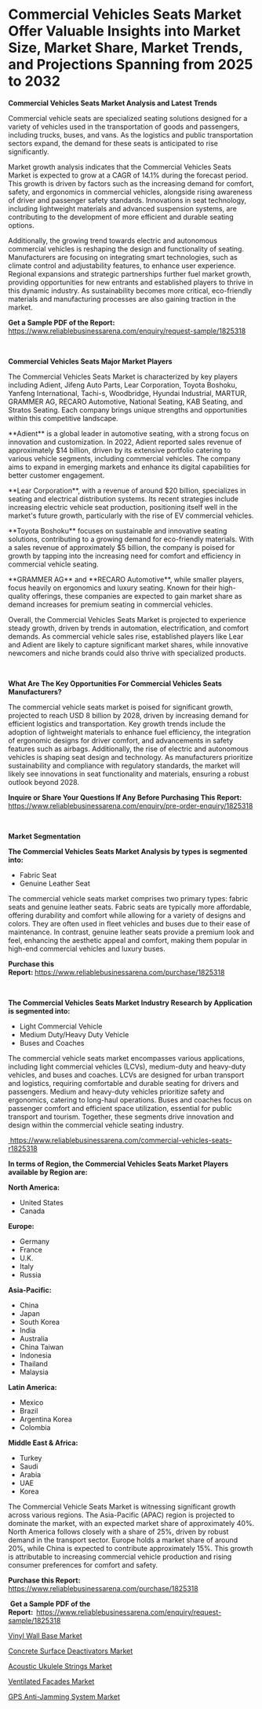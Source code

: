 <p><h1>Commercial Vehicles Seats Market Offer Valuable Insights into Market Size, Market Share, Market Trends, and Projections Spanning from 2025 to 2032</h1></p><p><strong>Commercial Vehicles Seats Market Analysis and Latest Trends</strong></p>
<p><p>Commercial vehicle seats are specialized seating solutions designed for a variety of vehicles used in the transportation of goods and passengers, including trucks, buses, and vans. As the logistics and public transportation sectors expand, the demand for these seats is anticipated to rise significantly.</p><p>Market growth analysis indicates that the Commercial Vehicles Seats Market is expected to grow at a CAGR of 14.1% during the forecast period. This growth is driven by factors such as the increasing demand for comfort, safety, and ergonomics in commercial vehicles, alongside rising awareness of driver and passenger safety standards. Innovations in seat technology, including lightweight materials and advanced suspension systems, are contributing to the development of more efficient and durable seating options.</p><p>Additionally, the growing trend towards electric and autonomous commercial vehicles is reshaping the design and functionality of seating. Manufacturers are focusing on integrating smart technologies, such as climate control and adjustability features, to enhance user experience. Regional expansions and strategic partnerships further fuel market growth, providing opportunities for new entrants and established players to thrive in this dynamic industry. As sustainability becomes more critical, eco-friendly materials and manufacturing processes are also gaining traction in the market.</p></p>
<p><strong>Get a Sample PDF of the Report:&nbsp;</strong> <a href="https://www.reliablebusinessarena.com/enquiry/request-sample/1825318?utm_campaign=2194&utm_medium=2&utm_source=Github&utm_content=ia&utm_term=30012025&utm_id=commercial-vehicles-seats">https://www.reliablebusinessarena.com/enquiry/request-sample/1825318</a></p>
<p>&nbsp;</p>
<p><strong>Commercial Vehicles Seats Major Market Players</strong></p>
<p><p>The Commercial Vehicles Seats Market is characterized by key players including Adient, Jifeng Auto Parts, Lear Corporation, Toyota Boshoku, Yanfeng International, Tachi-s, Woodbridge, Hyundai Industrial, MARTUR, GRAMMER AG, RECARO Automotive, National Seating, KAB Seating, and Stratos Seating. Each company brings unique strengths and opportunities within this competitive landscape.</p><p>**Adient** is a global leader in automotive seating, with a strong focus on innovation and customization. In 2022, Adient reported sales revenue of approximately $14 billion, driven by its extensive portfolio catering to various vehicle segments, including commercial vehicles. The company aims to expand in emerging markets and enhance its digital capabilities for better customer engagement.</p><p>**Lear Corporation**, with a revenue of around $20 billion, specializes in seating and electrical distribution systems. Its recent strategies include increasing electric vehicle seat production, positioning itself well in the market's future growth, particularly with the rise of EV commercial vehicles.</p><p>**Toyota Boshoku** focuses on sustainable and innovative seating solutions, contributing to a growing demand for eco-friendly materials. With a sales revenue of approximately $5 billion, the company is poised for growth by tapping into the increasing need for comfort and efficiency in commercial vehicle seating.</p><p>**GRAMMER AG** and **RECARO Automotive**, while smaller players, focus heavily on ergonomics and luxury seating. Known for their high-quality offerings, these companies are expected to gain market share as demand increases for premium seating in commercial vehicles.</p><p>Overall, the Commercial Vehicles Seats Market is projected to experience steady growth, driven by trends in automation, electrification, and comfort demands. As commercial vehicle sales rise, established players like Lear and Adient are likely to capture significant market shares, while innovative newcomers and niche brands could also thrive with specialized products.</p></p>
<p>&nbsp;</p>
<p><strong>What Are The Key Opportunities For Commercial Vehicles Seats Manufacturers?</strong></p>
<p><p>The commercial vehicle seats market is poised for significant growth, projected to reach USD 8 billion by 2028, driven by increasing demand for efficient logistics and transportation. Key growth trends include the adoption of lightweight materials to enhance fuel efficiency, the integration of ergonomic designs for driver comfort, and advancements in safety features such as airbags. Additionally, the rise of electric and autonomous vehicles is shaping seat design and technology. As manufacturers prioritize sustainability and compliance with regulatory standards, the market will likely see innovations in seat functionality and materials, ensuring a robust outlook beyond 2028.</p></p>
<p><strong>Inquire or Share Your Questions If Any Before Purchasing This Report:</strong> <a href="https://www.reliablebusinessarena.com/enquiry/pre-order-enquiry/1825318?utm_campaign=2194&utm_medium=2&utm_source=Github&utm_content=ia&utm_term=30012025&utm_id=commercial-vehicles-seats">https://www.reliablebusinessarena.com/enquiry/pre-order-enquiry/1825318</a></p>
<p>&nbsp;</p>
<p><strong>Market Segmentation</strong></p>
<p><strong>The Commercial Vehicles Seats Market Analysis by types is segmented into:</strong></p>
<p><ul><li>Fabric Seat</li><li>Genuine Leather Seat</li></ul></p>
<p><p>The commercial vehicle seats market comprises two primary types: fabric seats and genuine leather seats. Fabric seats are typically more affordable, offering durability and comfort while allowing for a variety of designs and colors. They are often used in fleet vehicles and buses due to their ease of maintenance. In contrast, genuine leather seats provide a premium look and feel, enhancing the aesthetic appeal and comfort, making them popular in high-end commercial vehicles and luxury buses.</p></p>
<p><strong>Purchase this Report:&nbsp;</strong><a href="https://www.reliablebusinessarena.com/purchase/1825318?utm_campaign=2194&utm_medium=2&utm_source=Github&utm_content=ia&utm_term=30012025&utm_id=commercial-vehicles-seats">https://www.reliablebusinessarena.com/purchase/1825318</a></p>
<p>&nbsp;</p>
<p><strong>The Commercial Vehicles Seats Market Industry Research by Application is segmented into:</strong></p>
<p><ul><li>Light Commercial Vehicle</li><li>Medium Duty/Heavy Duty Vehicle</li><li>Buses and Coaches</li></ul></p>
<p><p>The commercial vehicle seats market encompasses various applications, including light commercial vehicles (LCVs), medium-duty and heavy-duty vehicles, and buses and coaches. LCVs are designed for urban transport and logistics, requiring comfortable and durable seating for drivers and passengers. Medium and heavy-duty vehicles prioritize safety and ergonomics, catering to long-haul operations. Buses and coaches focus on passenger comfort and efficient space utilization, essential for public transport and tourism. Together, these segments drive innovation and design within the commercial vehicle seating industry.</p></p>
<p><a href="https://www.reliablebusinessarena.com/commercial-vehicles-seats-r1825318?utm_campaign=2194&utm_medium=2&utm_source=Github&utm_content=ia&utm_term=30012025&utm_id=commercial-vehicles-seats">&nbsp;https://www.reliablebusinessarena.com/commercial-vehicles-seats-r1825318</a></p>
<p><strong>In terms of Region, the Commercial Vehicles Seats Market Players available by Region are:</strong></p>
<p>
    <p> <strong> North America: </strong>
        <ul>
            <li>United States</li>
            <li>Canada</li>
        </ul>
        </p> 
    <p> <strong> Europe: </strong>
        <ul>
            <li>Germany</li>
            <li>France</li>
            <li>U.K.</li>
            <li>Italy</li>
            <li>Russia</li>
        </ul>
        </p> 
    <p> <strong> Asia-Pacific: </strong>
        <ul>
            <li>China</li>
            <li>Japan</li>
            <li>South Korea</li>
            <li>India</li>
            <li>Australia</li>
            <li>China Taiwan</li>
            <li>Indonesia</li>
            <li>Thailand</li>
            <li>Malaysia</li>
        </ul>
        </p> 
    <p> <strong> Latin America: </strong>
        <ul>
            <li>Mexico</li>
            <li>Brazil</li>
            <li>Argentina Korea</li>
            <li>Colombia</li>
        </ul>
        </p> 
    <p> <strong> Middle East & Africa: </strong>
        <ul>
            <li>Turkey</li>
            <li>Saudi</li>
            <li>Arabia</li>
            <li>UAE</li>
            <li>Korea</li>
        </ul>
    </p>
    </p>
<p><p>The Commercial Vehicle Seats Market is witnessing significant growth across various regions. The Asia-Pacific (APAC) region is projected to dominate the market, with an expected market share of approximately 40%. North America follows closely with a share of 25%, driven by robust demand in the transport sector. Europe holds a market share of around 20%, while China is expected to contribute approximately 15%. This growth is attributable to increasing commercial vehicle production and rising consumer preferences for comfort and safety.</p></p>
<p><strong>Purchase this Report: </strong><a href="https://www.reliablebusinessarena.com/purchase/1825318?utm_campaign=2194&utm_medium=2&utm_source=Github&utm_content=ia&utm_term=30012025&utm_id=commercial-vehicles-seats">https://www.reliablebusinessarena.com/purchase/1825318</a></p>
<p>&nbsp;<strong>Get a Sample PDF of the Report:&nbsp;&nbsp;</strong><a href="https://www.reliablebusinessarena.com/enquiry/request-sample/1825318?utm_campaign=2194&utm_medium=2&utm_source=Github&utm_content=ia&utm_term=30012025&utm_id=commercial-vehicles-seats">https://www.reliablebusinessarena.com/enquiry/request-sample/1825318</a></p>
<p><strong></strong></p>
<p><p><a href="https://github.com/bmorecock/Market-Research-Report-List-5/blob/main/vinyl-wall-base-market.md?utm_campaign=2194&utm_medium=2&utm_source=Github&utm_content=ia&utm_term=30012025&utm_id=commercial-vehicles-seats">Vinyl Wall Base Market</a></p><p><a href="https://www.linkedin.com/pulse/concrete-surface-deactivators-market-global-analysis-size-0s2ze?utm_campaign=2194&utm_medium=2&utm_source=Github&utm_content=ia&utm_term=30012025&utm_id=commercial-vehicles-seats">Concrete Surface Deactivators Market</a></p><p><a href="https://www.linkedin.com/pulse/acoustic-ukulele-strings-market-study-provides-key-qgfac?utm_campaign=2194&utm_medium=2&utm_source=Github&utm_content=ia&utm_term=30012025&utm_id=commercial-vehicles-seats">Acoustic Ukulele Strings Market</a></p><p><a href="https://github.com/AshrafKhan865/Market-Research-Report-List-1/blob/main/ventilated-facades-market.md?utm_campaign=2194&utm_medium=2&utm_source=Github&utm_content=ia&utm_term=30012025&utm_id=commercial-vehicles-seats">Ventilated Facades Market</a></p><p><a href="https://www.linkedin.com/pulse/gps-anti-jamming-system-market-forecasted-using-segmentation-rmhvc?utm_campaign=2194&utm_medium=2&utm_source=Github&utm_content=ia&utm_term=30012025&utm_id=commercial-vehicles-seats">GPS Anti-Jamming System Market</a></p></p>